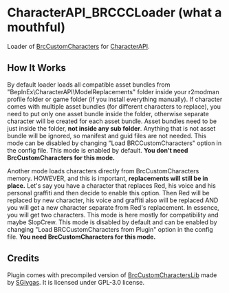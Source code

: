 # CharacterAPI_BRCCCLoader (what a mouthful)
Loader of [BrcCustomCharacters](https://github.com/SGiygas/BrcCustomCharacters) for [CharacterAPI](https://github.com/viliger2/BRC_CharacterAPI).

## How It Works

By default loader loads all compatible asset bundles from "BepInEx\CharacterAPI\ModelReplacements" folder inside your r2modman profile folder or game folder (if you install everything manually). If character comes with multiple asset bundles (for different characters to replace), you need to put only one asset bundle inside the folder, otherwise separate character will be created for each asset bundle. Asset bundles need to be just inside the folder, **not inside any sub folder**. Anything that is not asset bundle will be ignored, so manifest and guid files are not needed. This mode can be disabled by changing "Load BRCCustomCharacters" option in the config file. This mode is enabled by default. **You don't need BrcCustomCharacters for this mode.**

Another mode loads characters directly from BrcCustomCharacters memory. HOWEVER, and this is important, **replacements will still be in place.** Let's say you have a character that replaces Red, his voice and his personal graffiti and then decide to enable this option. Then Red will be replaced by new character, his voice and graffiti also will be replaced AND you will get a new character separate from Red's replacement. In essence, you will get two characters. This mode is here mostly for compatibility and maybe SlopCrew. This mode is disabled by default and can be enabled by changing "Load BRCCustomCharacters from Plugin" option in the config file. **You need BrcCustomCharacters for this mode.**

## Credits

Plugin comes with precompiled version of [BrcCustomCharactersLib](https://github.com/SGiygas/BrcCustomCharactersLib) made by [SGiygas](https://github.com/SGiygas). It is licensed under GPL-3.0 license.